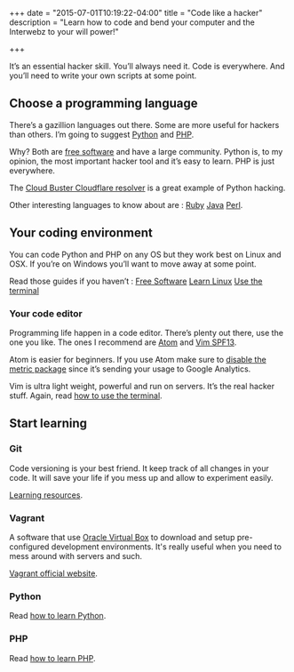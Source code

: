 +++
date = "2015-07-01T10:19:22-04:00"
title = "Code like a hacker"
description = "Learn how to code and bend your computer and the Interwebz to your will power!"

+++

It’s an essential hacker skill. You’ll always need it. Code is everywhere. And you’ll need to write your own scripts at some point.

## Choose a programming language

There’s a gazillion languages out there. Some are more useful for hackers than others. I’m going to suggest [Python](https://www.python.org/) and [PHP](https://secure.php.net/).

Why? Both are [free software](/what-is-free-software) and have a large community. Python is, to my opinion, the most important hacker tool and it’s easy to learn. PHP is just everywhere.

The [Cloud Buster Cloudflare resolver](/cloudflare-resolver) is a great example of Python hacking.

Other interesting languages to know about are : [Ruby](https://www.ruby-lang.org/en/) [Java](https://www.java.com/en/) [Perl](https://www.perl.org/).

## Your coding environment

You can code Python and PHP on any OS but they work best on Linux and OSX. If you’re on Windows you’ll want to move away at some point.

Read those guides if you haven’t : [Free Software](/what-is-free-software) [Learn Linux](/learn-linux-terminal) [Use the terminal](/learn-linux-terminal)

### Your code editor

Programming life happen in a code editor. There’s plenty out there, use the one you like. The ones I recommend are [Atom](https://atom.io/) and [Vim SPF13](http://vim.spf13.com/).

Atom is easier for beginners. If you use Atom make sure to [disable the metric package](https://github.com/atom/metrics) since it’s sending your usage to Google Analytics.

Vim is ultra light weight, powerful and run on servers. It’s the real hacker stuff. Again, read [how to use the terminal](/learn-linux-terminal).

## Start learning

### Git

Code versioning is your best friend. It keep track of all changes in your code. It will save your life if you mess up and allow to experiment easily.

[Learning resources](https://www.codeschool.com/courses/try-git).

### Vagrant

A software that use [Oracle Virtual Box](https://www.virtualbox.org/) to download and setup pre-configured development environments. It's really useful when you need to mess around with servers and such.

[Vagrant official website](https://www.vagrantup.com/).

### Python

Read [how to learn Python](/code-with-python).

### PHP

Read [how to learn PHP](/code-with-php).
